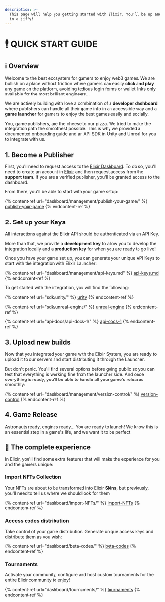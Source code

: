 ```yaml
---
description: >-
  This page will help you getting started with Elixir. You'll be up and running
  in a jiffy!
---
```


# 🕴️ QUICK START GUIDE

## ℹ️ Overview

Welcome to the best ecosystem for gamers to enjoy web3 games. We are bullish on a place without friction where gamers can easily **click and play** any game on the platform, avoiding tedious login forms or wallet links only available for the most brilliant engineers...

We are actively building with love a combination of a **developer dashboard** where publishers can handle all their game info in an accessible way and a **game launcher** for gamers to enjoy the best games easily and socially.

You, game publishers, are the cheese to our pizza. We tried to make the integration path the smoothest possible. This is why we provided a documented onboarding guide and an API SDK in Unity and Unreal for you to integrate with us.

## 1. Become a Publisher

First, you'll need to request access to the [Elixir Dashboard](https://dashboard.elixir.app/). To do so, you'll need to create an account in [Elixir](https://launcher.elixir.app/) and then request access from the **support team**. If you are a verified publisher, you'll be granted access to the dashboard.&#x20;

From there, you'll be able to start with your game setup:

{% content-ref url="dashboard/management/publish-your-game/" %}
[publish-your-game](dashboard/management/publish-your-game/)
{% endcontent-ref %}

## 2. Set up your Keys

All interactions against the Elixir API should be authenticated via an API Key.&#x20;

More than that, we provide a **development** **key** to allow you to develop the integration locally and a **production** **key** for when you are ready to go live!

Once you have your game set up, you can generate your unique API Keys to start with the integration with Elixir Launcher:

{% content-ref url="dashboard/management/api-keys.md" %}
[api-keys.md](dashboard/management/api-keys.md)
{% endcontent-ref %}

To get started with the integration, you will find the following:

{% content-ref url="sdk/unity/" %}
[unity](sdk/unity/)
{% endcontent-ref %}

{% content-ref url="sdk/unreal-engine/" %}
[unreal-engine](sdk/unreal-engine/)
{% endcontent-ref %}

{% content-ref url="api-docs/api-docs-1/" %}
[api-docs-1](api-docs/api-docs-1/)
{% endcontent-ref %}

## 3. Upload new builds

Now that you integrated your game with the Elixir System, you are ready to upload it to our servers and start distributing it through the Launcher.

But don't panic. You'll find several options before going public so you can test that everything is working fine from the launcher side.  And once everything is ready, you'll be able to handle all your game's releases smoothly:

{% content-ref url="dashboard/management/version-control/" %}
[version-control](dashboard/management/version-control/)
{% endcontent-ref %}

## 4. Game Release

Astronauts ready, engines ready... You are ready to launch! We know this is an essential step in a game's life, and we want it to be perfect



## :clap: The complete experience

In Elixir, you'll find some extra features that will make the experience for you and the gamers unique:

### Import NFTs Collection

Your NFTs are about to be transformed into Elixir **Skins**, but previously, you'll need to tell us where we should look for them:

{% content-ref url="dashboard/import-NFTs/" %}
[import-NFTs](dashboard/import-NFTs/)
{% endcontent-ref %}

### Access codes distribution

Take control of your game distribution. Generate unique access keys and distribute them as you wish:

{% content-ref url="dashboard/beta-codes/" %}
[beta-codes](dashboard/beta-codes/)
{% endcontent-ref %}

### Tournaments

Activate your community, configure and host custom tournaments for the entire Elixir community to enjoy!

{% content-ref url="dashboard/tournaments/" %}
[tournaments](dashboard/tournaments/)
{% endcontent-ref %}
